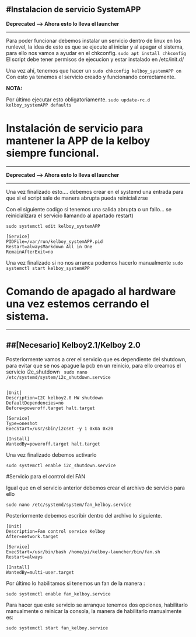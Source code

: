 #Instalacion de servicio SystemAPP 
---
**Deprecated --> Ahora esto lo lleva el launcher**
  
---

Para poder funcionar debemos instalar un servicio dentro de linux en los runlevel, la idea de esto es que se ejecute
al iniciar y al apagar el sistema, para ello nos vamos a ayudar en el chkconfig.
`
sudo apt install chkconfig
`
El script debe tener permisos de ejecucion y estar instalado en /etc/init.d/

Una vez ahí, tenemos que hacer un 
`
sudo chkconfig kelboy_systemAPP on
`
Con esto ya tenemos el servicio creado y funcionando correctamente.

**NOTA:** 

Por último ejecutar esto obligatoriamente.
`
sudo update-rc.d kelboy_systemAPP defaults
`


# Instalación de servicio para mantener la APP de la kelboy siempre funcional. 
---
**Deprecated --> Ahora esto lo lleva el launcher**

---

Una vez finalizado esto.... debemos crear en el systemd una entrada para que si el script sale de manera abrupta pueda reinicializrse

Con el siguiente codigo si tenemos una salida abrupta o un fallo... se reinicializara el servicio llamando al apartado restart)
```{c}
sudo systemctl edit kelboy_systemAPP

[Service]
PIDFile=/var/run/kelboy_systemAPP.pid
Restart=alwaysMarkdown All in One
RemainAfterExit=no
```
Una vez finalizado si no nos arranca podemos hacerlo manualmente
`
sudo systemctl start kelboy_systemAPP
`

# Comando de apagado al hardware una vez estemos cerrando el sistema.
--- 
##[Necesario] Kelboy2.1/Kelboy 2.0
---

Posteriormente vamos a crer el servicio que es dependiente del shutdown, para evitar que se nos apague la pcb en un reinicio, para ello creamos el servicio i2c_shutdown
` 
sudo nano /etc/systemd/system/i2c_shutdown.service
`

```{c}

[Unit]
Description=I2C kelboy2.0 HW shutdown
DefaultDependencies=no
Before=poweroff.target halt.target

[Service]
Type=oneshot
ExecStart=/usr/sbin/i2cset -y 1 0x0a 0x20

[Install]
WantedBy=poweroff.target halt.target
```


Una vez finalizado debemos activarlo

`
sudo systemctl enable i2c_shutdown.service
`

#Servicio para el control del FAN

Igual que en el servicio anterior debemos crear el archivo de servicio para ello


`
sudo nano /etc/systemd/system/fan_kelboy.service
`

Posteriormente debemos escribir dentro del archivo lo siguiente.

```{c}
[Unit]
Description=Fan control service Kelboy
After=network.target

[Service]
ExecStart=/usr/bin/bash /home/pi/kelboy-launcher/bin/fan.sh
Restart=always

[Install]
WantedBy=multi-user.target

```

Por último lo habilitamos si tenemos un fan de la manera :

`
sudo systemctl enable fan_kelboy.service
`

Para hacer que este servicio se arranque tenemos dos opciones, habilitarlo manualmente o reinicar la consola, la manera de habilitarlo manualmente es:

`
sudo systemctl start fan_kelboy.service
`
